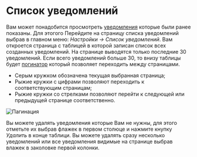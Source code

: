 # Список уведомлений

Вам может понадобится просмотреть [уведомления](/ru/user/general/notice.md) которые были ранее показаны. Для этогого
Перейдите на страницу списка уведомлений выбрав в главном меню: *Настройки -> Список уведомлений*. Вам откроется
страница с таблицей в которой записан список всех созданных уведомлений. На странице выводятся только последние 30
уведомлений. Если всего уведомлений больше 30, то внизу таблицы будет
[погинатор](http://ru.wikipedia.org/wiki/Пагинация) который позволяет переходить между страницами.

- Серым кружком обозначена текущая выбранная страница;
- Рыжие кружки с цифрами позволяют переходить к соответствующим страницам;
- Рыжие кружки со стрелками позволяют перейти к следующей или предыдущей странице соответственно.

![Пагинация](https://raw.github.com/anime-db/anime-db-docs/master/images/ru/general/pager.jpg)

Вы можете удалять уведомления которые Вам не нужны, для этого отметьте их выбрав флажек в первом столюце и нажмите
кнупку *Удалить* в конце таблици. Вы можете удалять сразу несколько уведомлений или все уведомления видимые на странице
выбрав влажек в заколовке первой колонки.